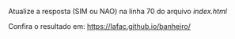 Atualize a resposta (SIM ou NAO) na linha 70 do arquivo *index.html*

Confira o resultado em: https://lafac.github.io/banheiro/
